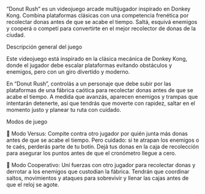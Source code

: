 “Donut Rush” es un videojuego arcade multijugador inspirado en Donkey Kong. Combina plataformas clásicas con una competencia frenética por recolectar donas antes de que se acabe el tiempo.
Saltá, esquivá enemigos y cooperá o competí para convertirte en el mejor recolector de donas de la ciudad.

Descripción general del juego

Este videojuego está inspirado en la clásica mecánica de Donkey Kong, donde el jugador debe escalar plataformas evitando obstáculos y enemigos, pero con un giro divertido y moderno.

En “Donut Rush”, controlás a un personaje que debe subir por las plataformas de una fábrica caótica para recolectar donas antes de que se acabe el tiempo. A medida que avanzás, aparecen enemigos y trampas que intentarán detenerte, así que tendrás que moverte con rapidez, saltar en el momento justo y planear tu ruta con cuidado.

Modos de juego

🧁 Modo Versus: Compite contra otro jugador por quién junta más donas antes de que se acabe el tiempo. Pero cuidado: si te atrapan los enemigos o te caés, perderás parte de tu botín. Dejá tus donas en la caja de recolección para asegurar los puntos antes de que el cronómetro llegue a cero. 

🍩 Modo Cooperativo: Uní fuerzas con otro jugador para recolectar donas y derrotar a los enemigos que custodian la fábrica. Tendrán que coordinar saltos, movimientos y ataques para sobrevivir y llenar las cajas antes de que el reloj se agote.